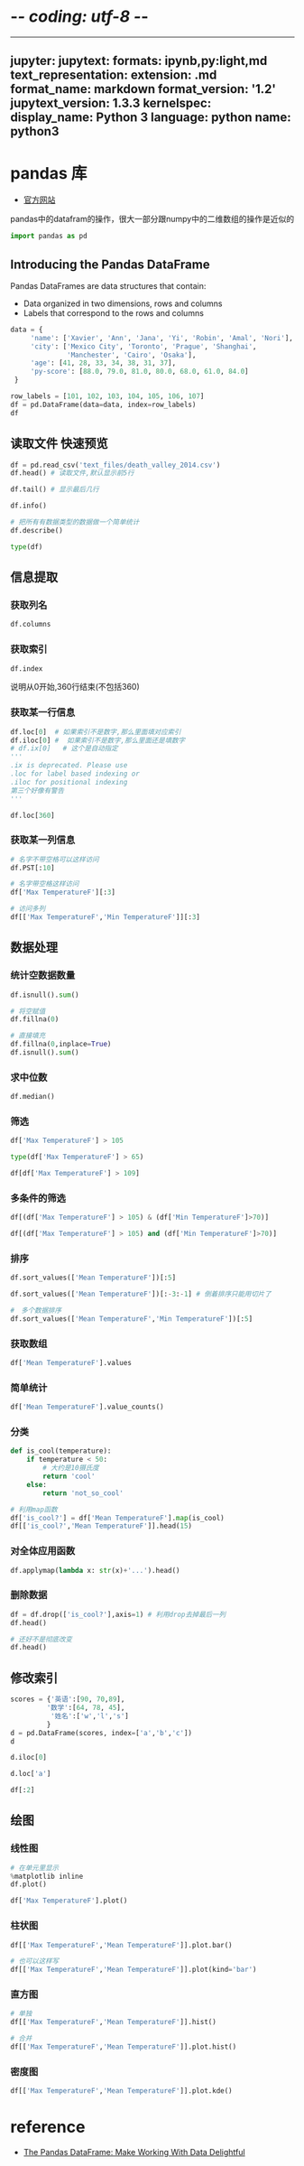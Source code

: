 # -*- coding: utf-8 -*-
---
jupyter:
  jupytext:
    formats: ipynb,py:light,md
    text_representation:
      extension: .md
      format_name: markdown
      format_version: '1.2'
      jupytext_version: 1.3.3
  kernelspec:
    display_name: Python 3
    language: python
    name: python3
---

# pandas 库
- [官方网站](http://pandas.pydata.org/)

pandas中的datafram的操作，很大一部分跟numpy中的二维数组的操作是近似的

```python
import pandas as pd
```

## Introducing the Pandas DataFrame
Pandas DataFrames are data structures that contain:

-   Data organized in two dimensions, rows and columns
-   Labels that correspond to the rows and columns

```python
data = {
     'name': ['Xavier', 'Ann', 'Jana', 'Yi', 'Robin', 'Amal', 'Nori'],
     'city': ['Mexico City', 'Toronto', 'Prague', 'Shanghai',
              'Manchester', 'Cairo', 'Osaka'],
     'age': [41, 28, 33, 34, 38, 31, 37],
     'py-score': [88.0, 79.0, 81.0, 80.0, 68.0, 61.0, 84.0]
 }

row_labels = [101, 102, 103, 104, 105, 106, 107]
df = pd.DataFrame(data=data, index=row_labels)
df
```

## 读取文件 快速预览

```python
df = pd.read_csv('text_files/death_valley_2014.csv')
df.head() # 读取文件,默认显示前5行
```

```python
df.tail() # 显示最后几行
```

```python
df.info()
```

```python
# 把所有有数据类型的数据做一个简单统计
df.describe()
```

```python
type(df)
```

## 信息提取


### 获取列名

```python
df.columns
```

### 获取索引

```python
df.index
```

说明从0开始,360行结束(不包括360)


### 获取某一行信息

```python
df.loc[0]  # 如果索引不是数字,那么里面填对应索引
df.iloc[0] #  如果索引不是数字,那么里面还是填数字
# df.ix[0]   # 这个是自动指定
'''
.ix is deprecated. Please use
.loc for label based indexing or
.iloc for positional indexing
第三个好像有警告
'''
```

```python
df.loc[360]
```

### 获取某一列信息

```python
# 名字不带空格可以这样访问
df.PST[:10]
```

```python
# 名字带空格这样访问
df['Max TemperatureF'][:3]
```

```python
# 访问多列
df[['Max TemperatureF','Min TemperatureF']][:3]
```

## 数据处理


### 统计空数据数量

```python
df.isnull().sum()
```

```python
# 将空赋值
df.fillna(0)
```

```python
# 直接填充
df.fillna(0,inplace=True)
df.isnull().sum()
```

### 求中位数

```python
df.median()
```

### 筛选

```python
df['Max TemperatureF'] > 105
```

```python
type(df['Max TemperatureF'] > 65)
```

```python
df[df['Max TemperatureF'] > 109]
```

### 多条件的筛选

```python
df[(df['Max TemperatureF'] > 105) & (df['Min TemperatureF']>70)]
```

```python
df[(df['Max TemperatureF'] > 105) and (df['Min TemperatureF']>70)]
```

### 排序

```python
df.sort_values(['Mean TemperatureF'])[:5]
```

```python
df.sort_values(['Mean TemperatureF'])[:-3:-1] # 倒着排序只能用切片了
```

```python
#　多个数据排序
df.sort_values(['Mean TemperatureF','Min TemperatureF'])[:5]
```

### 获取数组

```python
df['Mean TemperatureF'].values
```

### 简单统计

```python
df['Mean TemperatureF'].value_counts()
```

### 分类

```python
def is_cool(temperature):
    if temperature < 50:
        # 大约是10摄氏度
        return 'cool'
    else:
        return 'not_so_cool'

# 利用map函数
df['is_cool?'] = df['Mean TemperatureF'].map(is_cool)
df[['is_cool?','Mean TemperatureF']].head(15)
```

### 对全体应用函数

```python
df.applymap(lambda x: str(x)+'...').head()
```

### 删除数据

```python
df = df.drop(['is_cool?'],axis=1) # 利用drop去掉最后一列
df.head()
```

```python
# 还好不是彻底改变
df.head()
```

## 修改索引

```python
scores = {'英语':[90, 70,89],
         '数学':[64, 78, 45],
          '姓名':['w','l','s']
         }
d = pd.DataFrame(scores, index=['a','b','c'])
d
```

```python
d.iloc[0]
```

```python
d.loc['a']
```

```python
df[:2]
```

## 绘图


### 线性图

```python
# 在单元里显示
%matplotlib inline
df.plot()
```

```python
df['Max TemperatureF'].plot()
```

### 柱状图

```python
df[['Max TemperatureF','Mean TemperatureF']].plot.bar()
```

```python
# 也可以这样写
df[['Max TemperatureF','Mean TemperatureF']].plot(kind='bar')
```

### 直方图

```python
# 单独
df[['Max TemperatureF','Mean TemperatureF']].hist()
```

```python
# 合并
df[['Max TemperatureF','Mean TemperatureF']].plot.hist()
```

### 密度图

```python
df[['Max TemperatureF','Mean TemperatureF']].plot.kde()
```

# reference


-   [The Pandas DataFrame: Make Working With Data Delightful](https://realpython.com/pandas-dataframe/)
